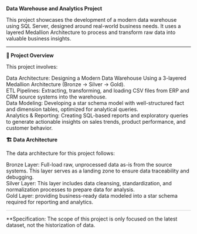 **Data Warehouse and Analytics Project**

This project showcases the development of a modern data warehouse using SQL Server, designed around real-world business needs. It uses a layered Medallion Architecture to process and transform raw data into valuable business insights.

---
**📖 Project Overview**

This project involves:

Data Architecture: Designing a Modern Data Warehouse Using a 3-layered Medallion Architecture (Bronze → Silver → Gold).  
ETL Pipelines: Extracting, transforming, and loading CSV files from ERP and CRM source systems into the warehouse.  
Data Modeling: Developing a star schema model with well-structured fact and dimension tables, optimized for analytical queries.  
Analytics & Reporting: Creating SQL-based reports and exploratory queries to generate actionable insights on sales trends, product performance, and customer behavior.  


**🏗️ Data Architecture**  

The data architecture for this project follows:  

Bronze Layer: Full-load raw, unprocessed data as-is from the source systems. This layer serves as a landing zone to ensure data traceability and debugging.  
Silver Layer: This layer includes data cleansing, standardization, and normalization processes to prepare data for analysis.  
Gold Layer: providing business-ready data modeled into a star schema required for reporting and analytics.  

<hr style="height:0.5px; border:none; background-color:#ccc;">
**Specification: The scope of this project is only focused on the latest dataset, not the historization of data.
